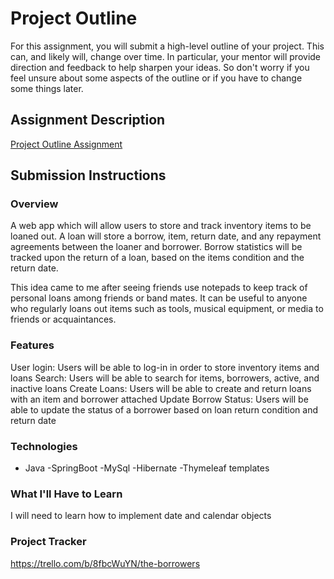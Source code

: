 # Project Outline
For this assignment, you will submit a high-level outline of your project. This can, and likely will, change over time. In particular, your mentor will provide direction and feedback to help sharpen your ideas. So don't worry if you feel unsure about some aspects of the outline or if you have to change some things later.

## Assignment Description
[Project Outline Assignment](https://education.launchcode.org/liftoff/modules/assignments/project-outline)

## Submission Instructions

### Overview
A web app which will allow users to store and track inventory items to be loaned out. A loan will store a borrow, item, return date, and any repayment agreements between the loaner and borrower. Borrow statistics will be tracked upon the return of a loan, based on the items condition and the return date.

This idea came to me after seeing friends use notepads to keep track of personal loans among friends or band mates. It can be useful to anyone who regularly loans out items such as tools, musical equipment, or media to friends or acquaintances.  



### Features

User login: Users will be able to log-in in order to store inventory items and loans
Search: Users will be able to search for items, borrowers, active, and inactive loans
Create Loans: Users will be able to create and return loans with an item and borrower attached
Update Borrow Status: Users will be able to update the status of a borrower based on loan return condition and return date 

### Technologies

- Java
-SpringBoot
-MySql
-Hibernate
-Thymeleaf templates

### What I'll Have to Learn

I will need to learn how to implement date and calendar objects

### Project Tracker
https://trello.com/b/8fbcWuYN/the-borrowers
